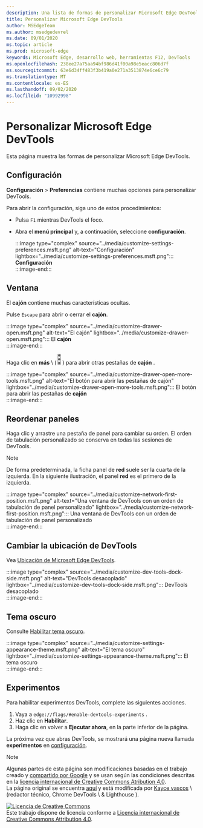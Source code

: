 ```yaml
---
description: Una lista de formas de personalizar Microsoft Edge DevTools
title: Personalizar Microsoft Edge DevTools
author: MSEdgeTeam
ms.author: msedgedevrel
ms.date: 09/01/2020
ms.topic: article
ms.prod: microsoft-edge
keywords: Microsoft Edge, desarrollo web, herramientas F12, DevTools
ms.openlocfilehash: 238ee27a75aa94bf986d41f00a98e5eacc806d7f
ms.sourcegitcommit: 63e6d34ff483f3b419a0e271a3513874e6ce6c79
ms.translationtype: MT
ms.contentlocale: es-ES
ms.lasthandoff: 09/02/2020
ms.locfileid: "10992998"
---
```

<!-- Copyright Kayce Basques 

   Licensed under the Apache License, Version 2.0 (the "License");
   you may not use this file except in compliance with the License.
   You may obtain a copy of the License at

       https://www.apache.org/licenses/LICENSE-2.0

   Unless required by applicable law or agreed to in writing, software
   distributed under the License is distributed on an "AS IS" BASIS,
   WITHOUT WARRANTIES OR CONDITIONS OF ANY KIND, either express or implied.
   See the License for the specific language governing permissions and
   limitations under the License.  -->





# Personalizar Microsoft Edge DevTools   

  

Esta página muestra las formas de personalizar Microsoft Edge DevTools.  

## Configuración   

**Configuración**  >  **Preferencias** contiene muchas opciones para personalizar DevTools.  

Para abrir la configuración, siga uno de estos procedimientos:  

*   Pulsa `F1` mientras DevTools el foco.  
*   Abra el **menú principal** y, a continuación, seleccione **configuración**.  
    
    :::image type="complex" source="../media/customize-settings-preferences.msft.png" alt-text="Configuración" lightbox="../media/customize-settings-preferences.msft.png":::
       **Configuración**  
    :::image-end:::  
    
## Ventana   

El **cajón** contiene muchas características ocultas.  

Pulse `Escape` para abrir o cerrar el **cajón**.  

:::image type="complex" source="../media/customize-drawer-open.msft.png" alt-text="El cajón" lightbox="../media/customize-drawer-open.msft.png":::
   El **cajón**  
:::image-end:::  

Haga clic en **más** \ ( ![ más ][ImageMoreIcon] \) para abrir otras pestañas de **cajón** .  

:::image type="complex" source="../media/customize-drawer-open-more-tools.msft.png" alt-text="El botón para abrir las pestañas de cajón" lightbox="../media/customize-drawer-open-more-tools.msft.png":::
   El botón para abrir las pestañas de **cajón**  
:::image-end:::  

## Reordenar paneles   

Haga clic y arrastre una pestaña de panel para cambiar su orden.  El orden de tabulación personalizado se conserva en todas las sesiones de DevTools.  

> [!NOTE]
> De forma predeterminada, la ficha panel de **red** suele ser la cuarta de la izquierda.  En la siguiente ilustración, el panel **red** es el primero de la izquierda.  

:::image type="complex" source="../media/customize-network-first-position.msft.png" alt-text="Una ventana de DevTools con un orden de tabulación de panel personalizado" lightbox="../media/customize-network-first-position.msft.png":::
   Una ventana de DevTools con un orden de tabulación de panel personalizado  
:::image-end:::  

## Cambiar la ubicación de DevTools   

Vea [Ubicación de Microsoft Edge DevTools][DevToolsPlacement].  

:::image type="complex" source="../media/customize-dev-tools-dock-side.msft.png" alt-text="DevTools desacoplado" lightbox="../media/customize-dev-tools-dock-side.msft.png":::
   DevTools desacoplado  
:::image-end:::  

## Tema oscuro   

Consulte [Habilitar tema oscuro][DarkTheme].  

:::image type="complex" source="../media/customize-settings-appearance-theme.msft.png" alt-text="El tema oscuro" lightbox="../media/customize-settings-appearance-theme.msft.png":::
   El tema oscuro  
:::image-end:::  

## Experimentos   

Para habilitar experimentos DevTools, complete las siguientes acciones.  

1.  Vaya a `edge://flags/#enable-devtools-experiments` .  
1.  Haz clic en **Habilitar**.  
1.  Haga clic en volver a **Ejecutar ahora**, en la parte inferior de la página.  

La próxima vez que abras DevTools, se mostrará una página nueva llamada **experimentos** en [configuración](#settings).  

<!--  
   

  
-->  

<!-- image links -->  

[ImageMoreIcon]: ../media/more-icon.msft.png  

<!-- links -->  

[DevToolsPlacement]: ./placement.md "Cambiar la ubicación de DevTools de Microsoft Edge | Microsoft docs"  
[DarkTheme]: ./dark-theme.md "Habilitar tema oscuro en Microsoft Edge DevTools | Microsoft docs"  

> [!NOTE]
> Algunas partes de esta página son modificaciones basadas en el trabajo creado y [compartido por Google][GoogleSitePolicies] y se usan según las condiciones descritas en la [licencia internacional de Creative Commons Atribution 4,0][CCA4IL].  
> La página original se encuentra [aquí](https://developers.google.com/web/tools/chrome-devtools/customize/index) y está modificada por [Kayce vascos][KayceBasques] \ (redactor técnico, Chrome DevTools \ & Lighthouse \).  

[![Licencia de Creative Commons][CCby4Image]][CCA4IL]  
Este trabajo dispone de licencia conforme a [Licencia internacional de Creative Commons Attribution 4.0][CCA4IL].  

[CCA4IL]: https://creativecommons.org/licenses/by/4.0  
[CCby4Image]: https://i.creativecommons.org/l/by/4.0/88x31.png  
[GoogleSitePolicies]: https://developers.google.com/terms/site-policies  
[KayceBasques]: https://developers.google.com/web/resources/contributors/kaycebasques  
